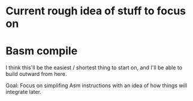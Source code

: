 # Current rough idea of stuff to focus on

# Basm compile

I think this'll be the easiest / shortest thing to start on, and I'll be able to build outward from here.

Goal:
    Focus on simplifing Asm instructions with an idea of how things will integrate later.

